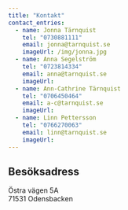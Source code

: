 ```yaml
---
title: "Kontakt"
contact_entries:
  - name: Jonna Tärnquist
    tel: "0730881111"
    email: jonna@tarnquist.se
    imageUrl: /img/jonna.jpg
  - name: Anna Segelström
    tel: "0723814334"
    email: anna@tarnquist.se
    imageUrl:
  - name: Ann-Cathrine Tärnquist
    tel: "0706450464"
    email: a-c@tarnquist.se
    imageUrl:
  - name: Linn Pettersson
    tel: "0766270063"
    email: linn@tarnquist.se
    imageUrl:
---
```


## Besöksadress

Östra vägen 5A<br>
71531 Odensbacken
